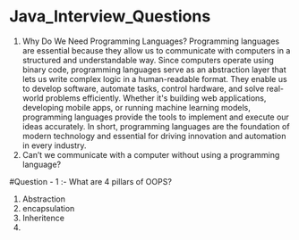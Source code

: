 # Java_Interview_Questions
1. Why Do We Need Programming Languages?
  Programming languages are essential because they allow us to communicate with computers in a structured and understandable way. Since computers operate using binary code,              programming languages serve as an abstraction layer that lets us write complex logic in a human-readable format.
  They enable us to develop software, automate tasks, control hardware, and solve real-world problems efficiently. Whether it's building web applications, developing mobile apps, or     running machine learning models, programming languages provide the tools to implement and execute our ideas accurately.
  In short, programming languages are the foundation of modern technology and essential for driving innovation and automation in every industry.<br/>
2. Can’t we communicate with a computer without using a programming language?

#Question - 1 :- What are 4 pillars of OOPS?
1. Abstraction
2. encapsulation
3. Inheritence
4. 
